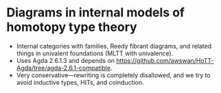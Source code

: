# Diagrams in internal models of homotopy type theory

+ Internal categories with families, Reedy fibrant diagrams, and related things in univalent foundations (MLTT with univalence).
+ Uses Agda 2.6.1.3 and depends on <https://github.com/awswan/HoTT-Agda/tree/agda-2.6.1-compatible>.
+ Very conservative—rewriting is completely disallowed, and we try to avoid inductive types, HITs, and coinduction.

